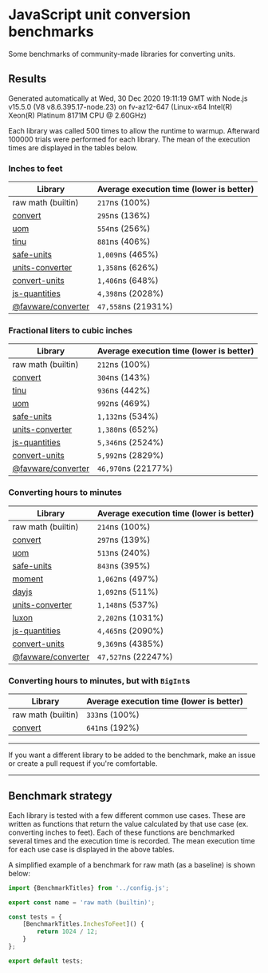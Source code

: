 # JavaScript unit conversion benchmarks

Some benchmarks of community-made libraries for converting units.

## Results

<!-- beginblock(results) -->

Generated automatically at Wed, 30 Dec 2020 19:11:19 GMT with Node.js v15.5.0 (V8 v8.6.395.17-node.23) on fv-az12-647 (Linux-x64 Intel(R) Xeon(R) Platinum 8171M CPU @ 2.60GHz)

Each library was called 500 times to allow the runtime to warmup.
Afterward 100000 trials were performed for each library.
The mean of the execution times are displayed in the tables below.

### Inches to feet

| Library                                                            | Average execution time (lower is better) |
| ------------------------------------------------------------------ | ---------------------------------------- |
| raw math (builtin)                                                 | `217`ns (100%)                           |
| [convert](https://npmjs.com/package/convert)                       | `295`ns (136%)                           |
| [uom](https://npmjs.com/package/uom)                               | `554`ns (256%)                           |
| [tinu](https://npmjs.com/package/tinu)                             | `881`ns (406%)                           |
| [safe-units](https://npmjs.com/package/safe-units)                 | `1,009`ns (465%)                         |
| [units-converter](https://npmjs.com/package/units-converter)       | `1,358`ns (626%)                         |
| [convert-units](https://npmjs.com/package/convert-units)           | `1,406`ns (648%)                         |
| [js-quantities](https://npmjs.com/package/js-quantities)           | `4,398`ns (2028%)                        |
| [@favware/converter](https://npmjs.com/package/@favware/converter) | `47,558`ns (21931%)                      |

### Fractional liters to cubic inches

| Library                                                            | Average execution time (lower is better) |
| ------------------------------------------------------------------ | ---------------------------------------- |
| raw math (builtin)                                                 | `212`ns (100%)                           |
| [convert](https://npmjs.com/package/convert)                       | `304`ns (143%)                           |
| [tinu](https://npmjs.com/package/tinu)                             | `936`ns (442%)                           |
| [uom](https://npmjs.com/package/uom)                               | `992`ns (469%)                           |
| [safe-units](https://npmjs.com/package/safe-units)                 | `1,132`ns (534%)                         |
| [units-converter](https://npmjs.com/package/units-converter)       | `1,380`ns (652%)                         |
| [js-quantities](https://npmjs.com/package/js-quantities)           | `5,346`ns (2524%)                        |
| [convert-units](https://npmjs.com/package/convert-units)           | `5,992`ns (2829%)                        |
| [@favware/converter](https://npmjs.com/package/@favware/converter) | `46,970`ns (22177%)                      |

### Converting hours to minutes

| Library                                                            | Average execution time (lower is better) |
| ------------------------------------------------------------------ | ---------------------------------------- |
| raw math (builtin)                                                 | `214`ns (100%)                           |
| [convert](https://npmjs.com/package/convert)                       | `297`ns (139%)                           |
| [uom](https://npmjs.com/package/uom)                               | `513`ns (240%)                           |
| [safe-units](https://npmjs.com/package/safe-units)                 | `843`ns (395%)                           |
| [moment](https://npmjs.com/package/moment)                         | `1,062`ns (497%)                         |
| [dayjs](https://npmjs.com/package/dayjs)                           | `1,092`ns (511%)                         |
| [units-converter](https://npmjs.com/package/units-converter)       | `1,148`ns (537%)                         |
| [luxon](https://npmjs.com/package/luxon)                           | `2,202`ns (1031%)                        |
| [js-quantities](https://npmjs.com/package/js-quantities)           | `4,465`ns (2090%)                        |
| [convert-units](https://npmjs.com/package/convert-units)           | `9,369`ns (4385%)                        |
| [@favware/converter](https://npmjs.com/package/@favware/converter) | `47,527`ns (22247%)                      |

### Converting hours to minutes, but with `BigInt`s

| Library                                      | Average execution time (lower is better) |
| -------------------------------------------- | ---------------------------------------- |
| raw math (builtin)                           | `333`ns (100%)                           |
| [convert](https://npmjs.com/package/convert) | `641`ns (192%)                           |

<!-- endblock(results) -->

---

If you want a different library to be added to the benchmark, make an issue or create a pull request if you're comfortable.

---

## Benchmark strategy

Each library is tested with a few different common use cases.
These are written as functions that return the value calculated by that use case (ex. converting inches to feet).
Each of these functions are benchmarked several times and the execution time is recorded.
The mean execution time for each use case is displayed in the above tables.

A simplified example of a benchmark for raw math (as a baseline) is shown below:

```js
import {BenchmarkTitles} from '../config.js';

export const name = 'raw math (builtin)';

const tests = {
	[BenchmarkTitles.InchesToFeet]() {
		return 1024 / 12;
	}
};

export default tests;
```
